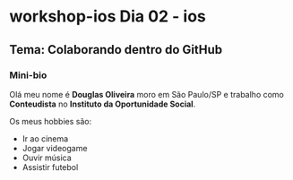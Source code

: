 # workshop-ios Dia 02 - ios

## Tema: Colaborando dentro do GitHub

### Mini-bio

Olá meu nome é **Douglas Oliveira** moro em São Paulo/SP e trabalho como **Conteudista** no **Instituto da Oportunidade Social**.

Os meus hobbies são:
- Ir ao cinema
- Jogar videogame
- Ouvir música
- Assistir futebol
